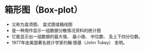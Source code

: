 # 箱形图（Box-plot）
- 又称为盒须图、 盒式图或箱线图
- 是一种用作显示一组数据分散情况资料的统计图
- 它能显示出一组数据的最大值、 最小值、 中位数、 及上下四分位数。
- 1977年由美国著名统计学家约翰·图基（John Tukey） 发明。 